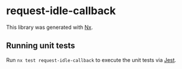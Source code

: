 # request-idle-callback

This library was generated with [Nx](https://nx.dev).

## Running unit tests

Run `nx test request-idle-callback` to execute the unit tests via [Jest](https://jestjs.io).
